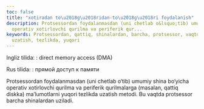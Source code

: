 ```yaml
---
toc: false
title: "xotiradan to\u2018g\u2018ridan-to\u2018g\u2018ri foydalanish"
description: Protsessordan foydalanmasdan (uni chetlab o&lsquo;tib) umumiy shina bo&lsquo;yicha
  operativ xotirlovchi qurilma va periferik qur...
keywords: Protsessordan, qattiq, shinalardan, barcha, protsessor, vaqtda, metodi,
  uzatish, tezlikda, yuqori
---
```


Ingliz tilida:
:   direct memory access (DMA)

Rus tilida:
:   прямой доступ к памяти

Protsessordan foydalanmasdan (uni chetlab o‘tib) umumiy shina bo‘yicha operativ xotirlovchi qurilma va periferik qurilmalarga (masalan, qattiq diskka) ma’lumotlarni yuqori tezlikda uzatish metodi. Bu vaqtda protsessor barcha shinalardan uziladi.